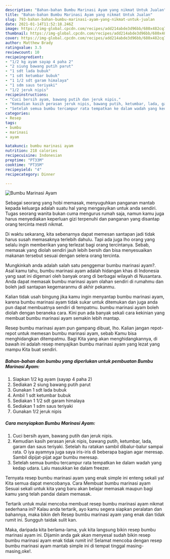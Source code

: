```yaml
---
description: "Bahan-bahan Bumbu Marinasi Ayam yang nikmat Untuk Jualan"
title: "Bahan-bahan Bumbu Marinasi Ayam yang nikmat Untuk Jualan"
slug: 793-bahan-bahan-bumbu-marinasi-ayam-yang-nikmat-untuk-jualan
date: 2021-01-14T11:52:18.246Z
image: https://img-global.cpcdn.com/recipes/add214abde3d96bb/680x482cq70/bumbu-marinasi-ayam-foto-resep-utama.jpg
thumbnail: https://img-global.cpcdn.com/recipes/add214abde3d96bb/680x482cq70/bumbu-marinasi-ayam-foto-resep-utama.jpg
cover: https://img-global.cpcdn.com/recipes/add214abde3d96bb/680x482cq70/bumbu-marinasi-ayam-foto-resep-utama.jpg
author: Matthew Brady
ratingvalue: 3.5
reviewcount: 10
recipeingredient:
- "1/2 kg ayam sayap 4 paha 2"
- "2 siung bawang putih parut"
- "1 sdt lada bubuk"
- "1 sdt ketumbar bubuk"
- "1 1/2 sdt garam himalaya"
- "1 sdm saus teriyaki"
- "1/2 jeruk nipis"
recipeinstructions:
- "Cuci bersih ayam, bawang putih dan jeruk nipis."
- "Kemudian kasih perasan jeruk nipis, bawang putih, ketumbar, lada, garam dan saus teriyaki. Setelah itu ratakan sambil dibalur-balur sampai rata. O iya ayamnya juga saya iris-iris di beberapa bagian agar meresap. Sambil dipijat-pijat agar bumbu meresap."
- "Setelah semua bumbu tercampur rata tempatkan ke dalam wadah yang kedap udara. Lalu masukkan ke dalam freezer."
categories:
- Resep
tags:
- bumbu
- marinasi
- ayam

katakunci: bumbu marinasi ayam 
nutrition: 218 calories
recipecuisine: Indonesian
preptime: "PT33M"
cooktime: "PT35M"
recipeyield: "4"
recipecategory: Dinner

---
```



![Bumbu Marinasi Ayam](https://img-global.cpcdn.com/recipes/add214abde3d96bb/680x482cq70/bumbu-marinasi-ayam-foto-resep-utama.jpg)

Sebagai seorang yang hobi memasak, menyuguhkan panganan mantab kepada keluarga adalah suatu hal yang mengasyikan untuk anda sendiri. Tugas seorang  wanita bukan cuma mengurus rumah saja, namun kamu juga harus menyediakan keperluan gizi terpenuhi dan panganan yang disantap orang tercinta mesti nikmat.

Di waktu  sekarang, kita sebenarnya dapat memesan santapan jadi tidak harus susah memasaknya terlebih dahulu. Tapi ada juga lho orang yang selalu ingin memberikan yang terlezat bagi orang tercintanya. Sebab, memasak yang diolah sendiri jauh lebih bersih dan bisa menyesuaikan makanan tersebut sesuai dengan selera orang tercinta. 



Mungkinkah anda adalah salah satu penggemar bumbu marinasi ayam?. Asal kamu tahu, bumbu marinasi ayam adalah hidangan khas di Indonesia yang saat ini digemari oleh banyak orang di berbagai wilayah di Nusantara. Anda dapat memasak bumbu marinasi ayam olahan sendiri di rumahmu dan boleh jadi santapan kegemaranmu di akhir pekanmu.

Kalian tidak usah bingung jika kamu ingin menyantap bumbu marinasi ayam, karena bumbu marinasi ayam tidak sukar untuk ditemukan dan juga anda pun dapat membuatnya sendiri di tempatmu. bumbu marinasi ayam boleh diolah dengan beraneka cara. Kini pun ada banyak sekali cara kekinian yang membuat bumbu marinasi ayam semakin lebih mantap.

Resep bumbu marinasi ayam pun gampang dibuat, lho. Kalian jangan repot-repot untuk memesan bumbu marinasi ayam, sebab Kamu bisa menghidangkan ditempatmu. Bagi Kita yang akan menghidangkannya, di bawah ini adalah resep menyajikan bumbu marinasi ayam yang lezat yang mampu Kita buat sendiri.

<!--inarticleads1-->

##### Bahan-bahan dan bumbu yang diperlukan untuk pembuatan Bumbu Marinasi Ayam:

1. Siapkan 1/2 kg ayam (sayap 4 paha 2)
1. Sediakan 2 siung bawang putih parut
1. Gunakan 1 sdt lada bubuk
1. Ambil 1 sdt ketumbar bubuk
1. Sediakan 1 1/2 sdt garam himalaya
1. Sediakan 1 sdm saus teriyaki
1. Gunakan 1/2 jeruk nipis




<!--inarticleads2-->

##### Cara menyiapkan Bumbu Marinasi Ayam:

1. Cuci bersih ayam, bawang putih dan jeruk nipis.
1. Kemudian kasih perasan jeruk nipis, bawang putih, ketumbar, lada, garam dan saus teriyaki. Setelah itu ratakan sambil dibalur-balur sampai rata. O iya ayamnya juga saya iris-iris di beberapa bagian agar meresap. Sambil dipijat-pijat agar bumbu meresap.
1. Setelah semua bumbu tercampur rata tempatkan ke dalam wadah yang kedap udara. Lalu masukkan ke dalam freezer.




Ternyata resep bumbu marinasi ayam yang enak simple ini enteng sekali ya! Kita semua dapat mencobanya. Cara Membuat bumbu marinasi ayam Sesuai sekali untuk kita yang baru akan belajar memasak maupun bagi kamu yang telah pandai dalam memasak.

Tertarik untuk mulai mencoba membuat resep bumbu marinasi ayam nikmat sederhana ini? Kalau anda tertarik, ayo kamu segera siapkan peralatan dan bahannya, maka bikin deh Resep bumbu marinasi ayam yang enak dan tidak rumit ini. Sungguh taidak sulit kan. 

Maka, daripada kita berlama-lama, yuk kita langsung bikin resep bumbu marinasi ayam ini. Dijamin anda gak akan menyesal sudah bikin resep bumbu marinasi ayam enak tidak rumit ini! Selamat mencoba dengan resep bumbu marinasi ayam mantab simple ini di tempat tinggal masing-masing,oke!.

